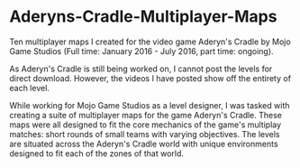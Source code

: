 # Aderyns-Cradle-Multiplayer-Maps
Ten multiplayer maps I created for the video game Aderyn's Cradle by Mojo Game Studios (Full time: January 2016 - July 2016, part time: ongoing).

As Aderyn's Cradle is still being worked on, I cannot post the levels for direct download. However, the videos I have posted show off the entirety of each level.

While working for Mojo Game Studios as a level designer, I was tasked with creating a suite of multiplayer maps for the game Aderyn's Cradle. These maps were all designed to fit the core mechanics of the game's multiplay matches: short rounds of small teams with varying objectives. The levels are situated across the Aderyn's Cradle world with unique environments designed to fit each of the zones of that world. 
